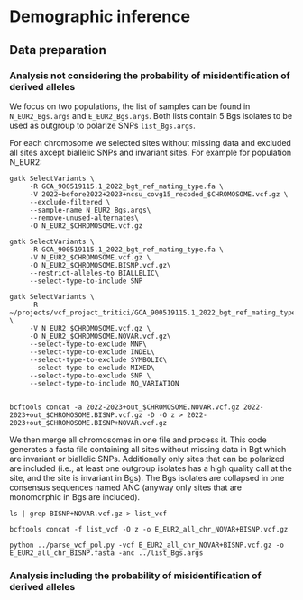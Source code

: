 # Demographic inference

## Data preparation
### Analysis not considering the probability of misidentification of derived alleles

We focus on two populations, the list of samples can be found in `N_EUR2_Bgs.args` and `E_EUR2_Bgs.args`. Both lists contain 5 Bgs isolates to be used as outgroup to polarize SNPs `list_Bgs.args`.

For each chromosome we selected sites without missing data and excluded all sites axcept biallelic SNPs and invariant sites.
For example for population N_EUR2:

```
gatk SelectVariants \
     -R GCA_900519115.1_2022_bgt_ref_mating_type.fa \
     -V 2022+before2022+2023+ncsu_covg15_recoded_$CHROMOSOME.vcf.gz \
     --exclude-filtered \
     --sample-name N_EUR2_Bgs.args\
     --remove-unused-alternates\
     -O N_EUR2_$CHROMOSOME.vcf.gz

gatk SelectVariants \
     -R GCA_900519115.1_2022_bgt_ref_mating_type.fa \
     -V N_EUR2_$CHROMOSOME.vcf.gz \
     -O N_EUR2_$CHROMOSOME.BISNP.vcf.gz\
     --restrict-alleles-to BIALLELIC\
     --select-type-to-include SNP

gatk SelectVariants \
     -R ~/projects/vcf_project_tritici/GCA_900519115.1_2022_bgt_ref_mating_type.fa \
     -V N_EUR2_$CHROMOSOME.vcf.gz \
     -O N_EUR2_$CHROMOSOME.NOVAR.vcf.gz\
     --select-type-to-exclude MNP\
     --select-type-to-exclude INDEL\
     --select-type-to-exclude SYMBOLIC\
     --select-type-to-exclude MIXED\
     --select-type-to-exclude SNP \
     --select-type-to-include NO_VARIATION


bcftools concat -a 2022-2023+out_$CHROMOSOME.NOVAR.vcf.gz 2022-2023+out_$CHROMOSOME.BISNP.vcf.gz -D -O z > 2022-2023+out_$CHROMOSOME.BISNP+NOVAR.vcf.gz
```
We then merge all chromosomes in one file and process it. This code generates a fasta file containing all sites without missing data in Bgt which are invariant or biallelic SNPs. Additionally only sites that can be polarized are included (i.e., at least one outgroup isolates has a high quality call at the site, and the site is invariant in Bgs). The Bgs isolates are collapsed in one consensus sequences named ANC (anyway only sites that are monomorphic in Bgs are included).

```
ls | grep BISNP+NOVAR.vcf.gz > list_vcf

bcftools concat -f list_vcf -O z -o E_EUR2_all_chr_NOVAR+BISNP.vcf.gz

python ../parse_vcf_pol.py -vcf E_EUR2_all_chr_NOVAR+BISNP.vcf.gz -o E_EUR2_all_chr_BISNP.fasta -anc ../list_Bgs.args

```

### Analysis including the probability of misidentification of derived alleles
